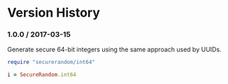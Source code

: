 # Version History

### 1.0.0 / 2017-03-15

Generate secure 64-bit integers using the same approach used by UUIDs.

```ruby
require "securerandom/int64"

i = SecureRandom.int64
```
